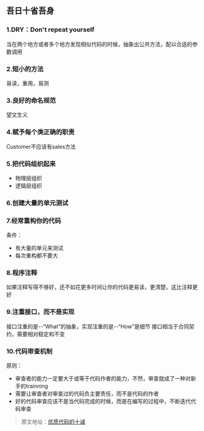 ## 吾日十省吾身

### 1.DRY：Don't repeat yourself

当在两个地方或者多个地方发现相似代码的时候，抽象出公共方法，配以合适的参数调用

### 2.短小的方法

易读，重用，易测

### 3.良好的命名规范

望文生义

### 4.赋予每个类正确的职责

Customer不应该有sales方法

### 5.把代码组织起来

- 物理层组织
- 逻辑层组织

### 6.创建大量的单元测试

### 7.经常重构你的代码
条件：
- 有大量的单元来测试
- 每次重构都不要大

### 8.程序注释

如果注释写得不够好，还不如花更多时间让你的代码更易读，更清楚，这比注释更好

### 9.注重接口，而不是实现
接口注重的是--“What”的抽象，实现注重的是--“How”是细节
接口相当于合同契约，需要相对稳定和不变

### 10.代码审查机制

原则：
- 审查者的能力一定要大于或等于代码作者的能力，不然，审查就成了一种对新手的trainning
- 需要让审查者对审查过的代码负主要责任，而不是代码的作者
- 好的代码审查应该不是当代码完成的时候，而是在编写的过程中，不断迭代代码审查

> 原文地址：[优质代码的十诫](https://coolshell.cn/articles/1007.html)

